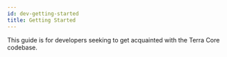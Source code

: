 ```yaml
---
id: dev-getting-started
title: Getting Started
---
```


This guide is for developers seeking to get acquainted with the Terra Core codebase.
